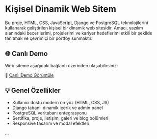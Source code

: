 # Kişisel Dinamik Web Sitem

Bu proje, HTML, CSS, JavaScript, Django ve PostgreSQL teknolojilerini kullanarak geliştirilen kişisel bir dinamik web sitesidir. Amacı, yazılım alanındaki becerilerimi, projelerimi ve kariyer hedeflerimi etkili bir şekilde tanıtmak ve çevrimiçi bir portföy sunmaktır.

## 🌐 Canlı Demo

Web siteme aşağıdaki bağlantı üzerinden ulaşabilirsiniz:

🔗 [Canlı Demo Görüntüle](https://snt-cc9b.onrender.com/)



## 💡 Genel Özellikler
- Kullanıcı dostu modern ön yüz (HTML, CSS, JS)
- Django tabanlı dinamik içerik ve admin panel
- PostgreSQL veritabanı entegrasyonu
- Sertifika, proje, iletişim, galeri ve blog bölümleri
- Responsive tasarım ve modal efektleri

...
